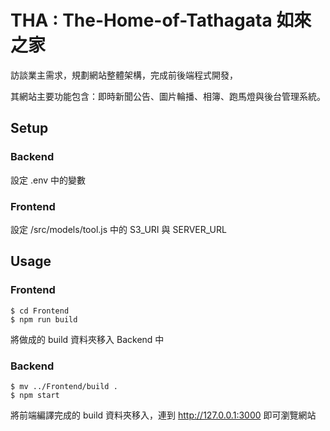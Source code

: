 # THA : The-Home-of-Tathagata 如來之家

訪談業主需求，規劃網站整體架構，完成前後端程式開發，

其網站主要功能包含：即時新聞公告、圖片輪播、相簿、跑馬燈與後台管理系統。


## Setup
### Backend

設定 .env 中的變數

### Frontend

設定 /src/models/tool.js 中的 S3_URI 與 SERVER_URL

## Usage


### Frontend


``` 
$ cd Frontend
$ npm run build
```

將做成的 build 資料夾移入 Backend 中


### Backend

```
$ mv ../Frontend/build .
$ npm start
```

將前端編譯完成的 build 資料夾移入，連到 http://127.0.0.1:3000 即可瀏覽網站